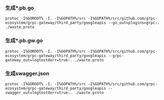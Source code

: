 
### 生成*.pb.go
    protoc -I%GOROOT% -I. -I%GOPATH%/src -I%GOPATH%/src/github.com/grpc-ecosystem/grpc-gateway/third_party/googleapis --go_out=plugins=grpc:. ./waste.proto
### 生成*.pb.gw.go
    protoc -I%GOROOT% -I. -I%GOPATH%/src -I%GOPATH%/src/github.com/grpc-ecosystem/grpc-gateway/third_party/googleapis --grpc-gateway_out=logtostderr=true:. ./waste.proto 
### 生成swagger.json
    protoc -I%GOROOT% -I. -I%GOPATH%/src -I%GOPATH%/src/github.com/grpc-ecosystem/grpc-gateway/third_party/googleapis --swagger_out=logtostderr=true:. ./waste.proto
        